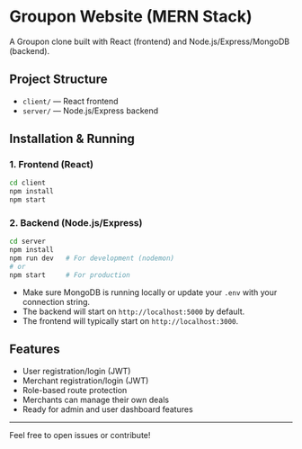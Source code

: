 
# Groupon Website (MERN Stack)

A Groupon clone built with React (frontend) and Node.js/Express/MongoDB (backend).

## Project Structure

- `client/` — React frontend
- `server/` — Node.js/Express backend

## Installation & Running

### 1. Frontend (React)
```bash
cd client
npm install
npm start
```

### 2. Backend (Node.js/Express)
```bash
cd server
npm install
npm run dev   # For development (nodemon)
# or
npm start     # For production
```

- Make sure MongoDB is running locally or update your `.env` with your connection string.
- The backend will start on `http://localhost:5000` by default.
- The frontend will typically start on `http://localhost:3000`.

## Features
- User registration/login (JWT)
- Merchant registration/login (JWT)
- Role-based route protection
- Merchants can manage their own deals
- Ready for admin and user dashboard features

---

Feel free to open issues or contribute!
